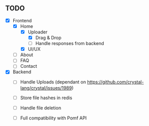 TODO
----
- [X] Frontend
  - [X] Home
    - [X] Uploader
      - [X] Drag & Drop
      - [ ] Handle responses from backend
    - [X] UI/UX
  - [ ] About
  - [ ] FAQ
  - [ ] Contact
- [X] Backend
  - [ ] Handle Uploads (dependant on https://github.com/crystal-lang/crystal/issues/1989)
  - [ ] Store file hashes in redis
  - [ ] Handle file deletion
  - [ ] Full compatibility with Pomf API
  
  
